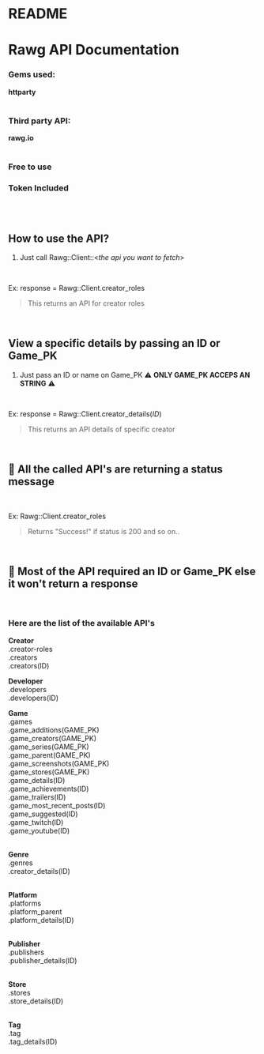 # README

# Rawg API Documentation


### Gems used:
 **httparty**
<br>
<br>

### Third party API:
**rawg.io**
<br>
<br>

### **Free to use**
### **Token Included**
<br>
<br>

## **How to use the API?**
1. Just call Rawg::Client::<*the api you want to fetch*>
<br>

Ex: response = Rawg::Client.creator_roles
<br>

> This returns an API for creator roles
<br>


## **View a specific details by passing an ID or Game_PK**
1. Just pass an ID or name on Game_PK 
⚠️ **ONLY GAME_PK ACCEPS AN STRING** ⚠️
<br>

Ex: response = Rawg::Client.creator_details(*ID*)
<br>

> This returns an API details of specific creator
<br>


## 📌 **All the called API's are returning a status message**
<br>

Ex: Rawg::Client.creator_roles
<br>

> Returns "Success!" if status is 200 and so on..
<br>


## 📌 **Most of the API required an ID or Game_PK else it won't return a response**
<br>

### Here are the list of the available API's
**Creator** 
<br>
.creator-roles
<br>
.creators
<br>
.creators(ID)
<br>


**Developer**
<br>
.developers
<br>
.developers(ID)
<br>


**Game**
<br>
.games<br>
.game_additions(GAME_PK)<br>
.game_creators(GAME_PK)<br>
.game_series(GAME_PK)<br>
.game_parent(GAME_PK)<br>
.game_screenshots(GAME_PK)<br>
.game_stores(GAME_PK)<br>
.game_details(ID)<br>
.game_achievements(ID)<br>
.game_trailers(ID)<br>
.game_most_recent_posts(ID)<br>
.game_suggested(ID)<br>
.game_twitch(ID)<br>
.game_youtube(ID)<br>
<br>

**Genre**<br>
.genres<br>
.creator_details(ID)<br>
<br>

**Platform**<br>
.platforms<br>
.platform_parent<br>
.platform_details(ID)<br>
<br>

**Publisher**<br>
.publishers<br>
.publisher_details(ID)<br>
<br>

**Store**<br>
.stores<br>
.store_details(ID)<br>
<br>

**Tag**<br>
.tag<br>
.tag_details(ID)<br>